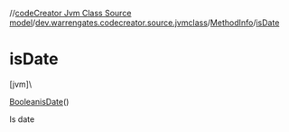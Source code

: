 //[codeCreator Jvm Class Source model](../../../index.md)/[dev.warrengates.codecreator.source.jvmclass](../index.md)/[MethodInfo](index.md)/[isDate](is-date.md)

# isDate

[jvm]\

[Boolean](https://docs.oracle.com/javase/8/docs/api/java/lang/Boolean.html)[isDate](is-date.md)()

Is date
